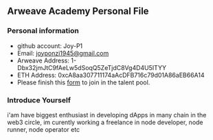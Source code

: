 ## Arweave Academy Personal File

### Personal information

- github account: Joy-P1
- Email: joyponzi1945@gmail.com
- Arweave Address: 1-Dbx32jmJtC9fAeLw5dSoqQ5ZeTjdC8Vg4D4U5ITYY
- ETH Address: 0xcA8aa307711174aAcDFB716c79d01A86aEB66A14
- Please finish this [form](https://docs.google.com/forms/d/e/1FAIpQLSfWA5fIIcBgmRppm3jNz5vmf9Mai_QMVil-2pO4r7YKn_Zhtw/viewform?usp=sf_link) to join in the talent pool.

### Introduce Yourself
 i'am have biggest enthusiast in developing dApps in many chain in the web3 circle, im curently working a freelance in node developer, node runner, node operator etc
